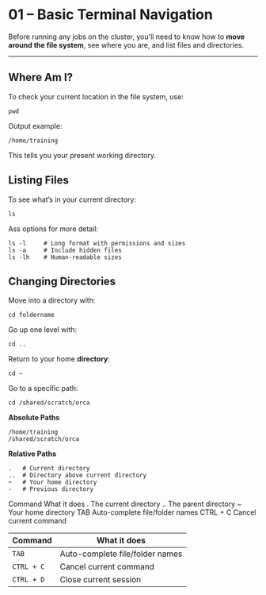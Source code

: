 # 01 – Basic Terminal Navigation

Before running any jobs on the cluster, you'll need to know how to **move around the file system**, see where you are, and list files and directories.

---

## Where Am I?

To check your current location in the file system, use:

`pwd`

Output example:

`/home/training`

This tells you your present working directory.

## Listing Files

To see what’s in your current directory:

`ls`

Ass options for more detail:

```
ls -l     # Long format with permissions and sizes
ls -a     # Include hidden files
ls -lh    # Human-readable sizes
```

## Changing Directories

Move into a directory with:

`cd foldername`

Go up one level with:

`cd ..`

Return to your home **directory**:

`cd ~`

Go to a specific path:

`cd /shared/scratch/orca`

**Absolute Paths**
```
/home/training
/shared/scratch/orca
```

**Relative Paths**
```
.   # Current directory
..  # Directory above current directory
~   # Your home directory
-   # Previous directory
```

Command
What it does
.
The current directory
..
The parent directory
~
Your home directory
TAB
Auto-complete file/folder names
CTRL + C
Cancel current command

| Command        | What it does |
|----------------|-------------|
| `TAB`     | Auto-complete file/folder names |
| `CTRL + C`   | Cancel current command  |
| `CTRL + D`      | Close current session |